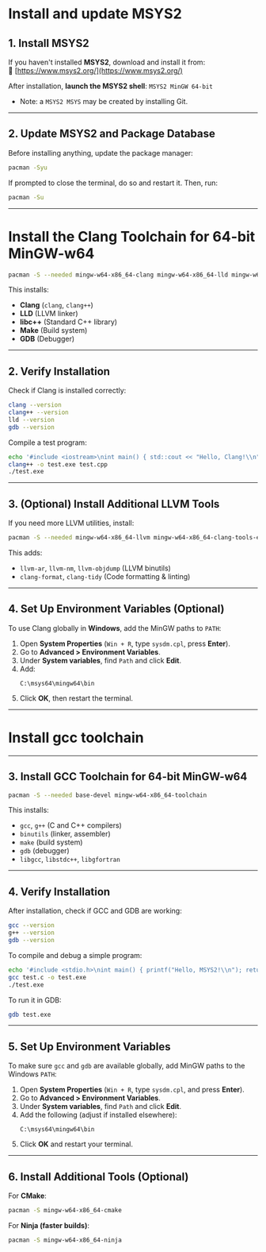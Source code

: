 # Install and update MSYS2

## **1. Install MSYS2**
If you haven't installed **MSYS2**, download and install it from:  
🔗 [https://www.msys2.org/](https://www.msys2.org/)

After installation, **launch the MSYS2 shell**: `MSYS2 MinGW 64-bit`

- Note: a `MSYS2 MSYS` may be created by installing Git.

---

## **2. Update MSYS2 and Package Database**
Before installing anything, update the package manager:
```bash
pacman -Syu
```
If prompted to close the terminal, do so and restart it. Then, run:
```bash
pacman -Su
```

---

# Install the Clang Toolchain for 64-bit MinGW-w64

```bash
pacman -S --needed mingw-w64-x86_64-clang mingw-w64-x86_64-lld mingw-w64-x86_64-libc++ mingw-w64-x86_64-make mingw-w64-x86_64-gdb
```

This installs:
- **Clang** (`clang`, `clang++`)
- **LLD** (LLVM linker)
- **libc++** (Standard C++ library)
- **Make** (Build system)
- **GDB** (Debugger)

---

## **2. Verify Installation**
Check if Clang is installed correctly:
```bash
clang --version
clang++ --version
lld --version
gdb --version
```

Compile a test program:
```bash
echo '#include <iostream>\nint main() { std::cout << "Hello, Clang!\\n"; return 0; }' > test.cpp
clang++ -o test.exe test.cpp
./test.exe
```

---

## **3. (Optional) Install Additional LLVM Tools**
If you need more LLVM utilities, install:
```bash
pacman -S --needed mingw-w64-x86_64-llvm mingw-w64-x86_64-clang-tools-extra
```

This adds:
- `llvm-ar`, `llvm-nm`, `llvm-objdump` (LLVM binutils)
- `clang-format`, `clang-tidy` (Code formatting & linting)

---

## **4. Set Up Environment Variables (Optional)**
To use Clang globally in **Windows**, add the MinGW paths to `PATH`:

1. Open **System Properties** (`Win + R`, type `sysdm.cpl`, press **Enter**).
2. Go to **Advanced > Environment Variables**.
3. Under **System variables**, find `Path` and click **Edit**.
4. Add:
   ```
   C:\msys64\mingw64\bin
   ```
5. Click **OK**, then restart the terminal.

---


# Install gcc toolchain

---

## **3. Install GCC Toolchain for 64-bit MinGW-w64**

```bash
pacman -S --needed base-devel mingw-w64-x86_64-toolchain
```
This installs:
- `gcc`, `g++` (C and C++ compilers)
- `binutils` (linker, assembler)
- `make` (build system)
- `gdb` (debugger)
- `libgcc`, `libstdc++`, `libgfortran`

---

## **4. Verify Installation**
After installation, check if GCC and GDB are working:

```bash
gcc --version
g++ --version
gdb --version
```

To compile and debug a simple program:
```bash
echo '#include <stdio.h>\nint main() { printf("Hello, MSYS2!\\n"); return 0; }' > test.c
gcc test.c -o test.exe
./test.exe
```

To run it in GDB:
```bash
gdb test.exe
```

---

## **5. Set Up Environment Variables**
To make sure `gcc` and `gdb` are available globally, add MinGW paths to the Windows `PATH`:

1. Open **System Properties** (`Win + R`, type `sysdm.cpl`, and press **Enter**).
2. Go to **Advanced > Environment Variables**.
3. Under **System variables**, find `Path` and click **Edit**.
4. Add the following (adjust if installed elsewhere):
   ```
   C:\msys64\mingw64\bin
   ```
5. Click **OK** and restart your terminal.

---

## **6. Install Additional Tools (Optional)**
For **CMake**:
```bash
pacman -S mingw-w64-x86_64-cmake
```
For **Ninja (faster builds)**:
```bash
pacman -S mingw-w64-x86_64-ninja
```